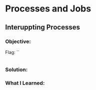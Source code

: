 # Processes and Jobs
## Interuppting Processes

### Objective: 

Flag: ``

```

```

### Solution:

### What I Learned: 
